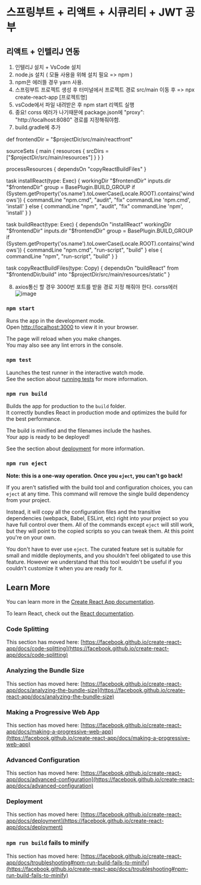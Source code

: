 # 스프링부트 + 리액트 + 시큐리티 + JWT 공부

## 리액트 + 인텔리J 연동

1. 인텔리J 설치 + VsCode 설치 
2. node.js 설치 ( 모듈 사용을 위해 설치 필요 => npm )
3. npm은 에러뜰 경우 yarn 사용.
4. 스프링부트 프로젝트 생성 후 터미널에서 프로젝트 경로 src/main 이동 후 => npx create-react-app [프로젝트명]
5. vsCode에서 파일 내려받은 후 npm start 리엑트 실행
6. 중요! corss 에러가 나기때문에 package.json에 "proxy": "http://localhost:8080" 경로를 지정해줘야함.
7. build.gradle에 추가 

def frontendDir = "$projectDir/src/main/reactfront"

sourceSets {
	main {
		resources { srcDirs = ["$projectDir/src/main/resources"]
		}
	}
}

processResources { dependsOn "copyReactBuildFiles" }

task installReact(type: Exec) {
	workingDir "$frontendDir"
	inputs.dir "$frontendDir"
	group = BasePlugin.BUILD_GROUP
	if (System.getProperty('os.name').toLowerCase(Locale.ROOT).contains('windows')) {
		commandLine "npm.cmd", "audit", "fix"
		commandLine 'npm.cmd', 'install' }
	else {
		commandLine "npm", "audit", "fix" commandLine 'npm', 'install'
	}
}

task buildReact(type: Exec) {
	dependsOn "installReact"
	workingDir "$frontendDir"
	inputs.dir "$frontendDir"
	group = BasePlugin.BUILD_GROUP
	if (System.getProperty('os.name').toLowerCase(Locale.ROOT).contains('windows')) {
		commandLine "npm.cmd", "run-script", "build"
	} else {
		commandLine "npm", "run-script", "build"
	}
}

task copyReactBuildFiles(type: Copy) {
	dependsOn "buildReact"
	from "$frontendDir/build"
	into "$projectDir/src/main/resources/static"
}

8. axios통신 할 경우 3000번 포트를 받을 경로 지정 해줘야 한다. corss에러 
![image](https://user-images.githubusercontent.com/84554175/183284967-a239e477-bb6b-420e-a4b0-5f30767386f7.png)


### `npm start`

Runs the app in the development mode.\
Open [http://localhost:3000](http://localhost:3000) to view it in your browser.

The page will reload when you make changes.\
You may also see any lint errors in the console.

### `npm test`

Launches the test runner in the interactive watch mode.\
See the section about [running tests](https://facebook.github.io/create-react-app/docs/running-tests) for more information.

### `npm run build`

Builds the app for production to the `build` folder.\
It correctly bundles React in production mode and optimizes the build for the best performance.

The build is minified and the filenames include the hashes.\
Your app is ready to be deployed!

See the section about [deployment](https://facebook.github.io/create-react-app/docs/deployment) for more information.

### `npm run eject`

**Note: this is a one-way operation. Once you `eject`, you can't go back!**

If you aren't satisfied with the build tool and configuration choices, you can `eject` at any time. This command will remove the single build dependency from your project.

Instead, it will copy all the configuration files and the transitive dependencies (webpack, Babel, ESLint, etc) right into your project so you have full control over them. All of the commands except `eject` will still work, but they will point to the copied scripts so you can tweak them. At this point you're on your own.

You don't have to ever use `eject`. The curated feature set is suitable for small and middle deployments, and you shouldn't feel obligated to use this feature. However we understand that this tool wouldn't be useful if you couldn't customize it when you are ready for it.

## Learn More

You can learn more in the [Create React App documentation](https://facebook.github.io/create-react-app/docs/getting-started).

To learn React, check out the [React documentation](https://reactjs.org/).

### Code Splitting

This section has moved here: [https://facebook.github.io/create-react-app/docs/code-splitting](https://facebook.github.io/create-react-app/docs/code-splitting)

### Analyzing the Bundle Size

This section has moved here: [https://facebook.github.io/create-react-app/docs/analyzing-the-bundle-size](https://facebook.github.io/create-react-app/docs/analyzing-the-bundle-size)

### Making a Progressive Web App

This section has moved here: [https://facebook.github.io/create-react-app/docs/making-a-progressive-web-app](https://facebook.github.io/create-react-app/docs/making-a-progressive-web-app)

### Advanced Configuration

This section has moved here: [https://facebook.github.io/create-react-app/docs/advanced-configuration](https://facebook.github.io/create-react-app/docs/advanced-configuration)

### Deployment

This section has moved here: [https://facebook.github.io/create-react-app/docs/deployment](https://facebook.github.io/create-react-app/docs/deployment)

### `npm run build` fails to minify

This section has moved here: [https://facebook.github.io/create-react-app/docs/troubleshooting#npm-run-build-fails-to-minify](https://facebook.github.io/create-react-app/docs/troubleshooting#npm-run-build-fails-to-minify)
